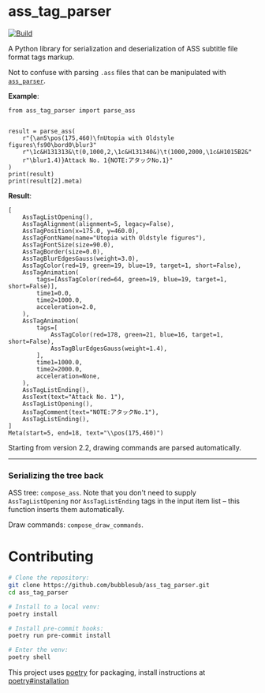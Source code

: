 ass_tag_parser
==============

[![Build](https://github.com/bubblesub/ass_tag_parser/actions/workflows/build.yml/badge.svg)](https://github.com/bubblesub/ass_tag_parser/actions/workflows/build.yml)

A Python library for serialization and deserialization of ASS subtitle file
format tags markup.

Not to confuse with parsing `.ass` files that can be manipulated with
[`ass_parser`](https://github.com/bubblesub/ass_parser).


**Example**:

```python3
from ass_tag_parser import parse_ass


result = parse_ass(
    r"{\an5\pos(175,460)\fnUtopia with Oldstyle figures\fs90\bord0\blur3"
    r"\1c&H131313&\t(0,1000,2,\1c&H131340&)\t(1000,2000,\1c&H1015B2&"
    r"\blur1.4)}Attack No. 1{NOTE:アタックNo.1}"
)
print(result)
print(result[2].meta)
```

**Result**:

```python3 console
[
    AssTagListOpening(),
    AssTagAlignment(alignment=5, legacy=False),
    AssTagPosition(x=175.0, y=460.0),
    AssTagFontName(name="Utopia with Oldstyle figures"),
    AssTagFontSize(size=90.0),
    AssTagBorder(size=0.0),
    AssTagBlurEdgesGauss(weight=3.0),
    AssTagColor(red=19, green=19, blue=19, target=1, short=False),
    AssTagAnimation(
        tags=[AssTagColor(red=64, green=19, blue=19, target=1, short=False)],
        time1=0.0,
        time2=1000.0,
        acceleration=2.0,
    ),
    AssTagAnimation(
        tags=[
            AssTagColor(red=178, green=21, blue=16, target=1, short=False),
            AssTagBlurEdgesGauss(weight=1.4),
        ],
        time1=1000.0,
        time2=2000.0,
        acceleration=None,
    ),
    AssTagListEnding(),
    AssText(text="Attack No. 1"),
    AssTagListOpening(),
    AssTagComment(text="NOTE:アタックNo.1"),
    AssTagListEnding(),
]
Meta(start=5, end=18, text="\\pos(175,460)")
```

Starting from version 2.2, drawing commands are parsed automatically.

---

### Serializing the tree back

ASS tree: `compose_ass`. Note that you don't need to supply `AssTagListOpening`
nor `AssTagListEnding` tags in the input item list – this function inserts them
automatically.

Draw commands: `compose_draw_commands`.

# Contributing

```sh
# Clone the repository:
git clone https://github.com/bubblesub/ass_tag_parser.git
cd ass_tag_parser

# Install to a local venv:
poetry install

# Install pre-commit hooks:
poetry run pre-commit install

# Enter the venv:
poetry shell
```

This project uses [poetry](https://python-poetry.org/) for packaging,
install instructions at [poetry#installation](https://python-poetry.org/docs/#installation)

